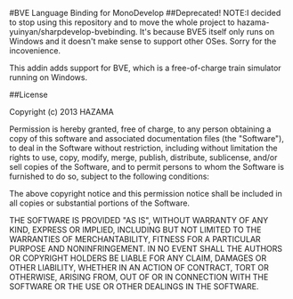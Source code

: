 #BVE Language Binding for MonoDevelop
##Deprecated!
NOTE:I decided to stop using this repository and to move the whole project to hazama-yuinyan/sharpdevelop-bvebinding.
It's because BVE5 itself only runs on Windows and it doesn't make sense to support other OSes.
Sorry for the incovenience.

This addin adds support for BVE, which is a free-of-charge train simulator running on Windows.

##License

Copyright (c) 2013 HAZAMA

Permission is hereby granted, free of charge, to any person obtaining a copy of this
software and associated documentation files (the "Software"), to deal in the Software
without restriction, including without limitation the rights to use, copy, modify,
merge, publish, distribute, sublicense, and/or sell copies of the Software, and to
permit persons to whom the Software is furnished to do so, subject to the following
conditions:

The above copyright notice and this permission notice shall be included in all copies
or substantial portions of the Software.

THE SOFTWARE IS PROVIDED "AS IS", WITHOUT WARRANTY OF ANY KIND, EXPRESS OR IMPLIED,
INCLUDING BUT NOT LIMITED TO THE WARRANTIES OF MERCHANTABILITY, FITNESS FOR A
PARTICULAR PURPOSE AND NONINFRINGEMENT. IN NO EVENT SHALL THE AUTHORS OR COPYRIGHT
HOLDERS BE LIABLE FOR ANY CLAIM, DAMAGES OR OTHER LIABILITY, WHETHER IN AN ACTION OF
CONTRACT, TORT OR OTHERWISE, ARISING FROM, OUT OF OR IN CONNECTION WITH THE SOFTWARE
OR THE USE OR OTHER DEALINGS IN THE SOFTWARE.

